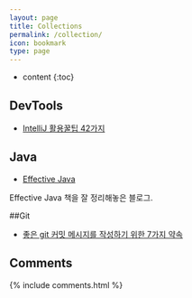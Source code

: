 ```yaml
---
layout: page
title: Collections
permalink: /collection/
icon: bookmark
type: page
---
```


* content
{:toc}

## DevTools

* [IntelliJ 활용꿀팁 42가지](http://www.kwangsiklee.com/ko/2016/12/%EC%9D%B8%ED%85%94%EB%A6%ACj-%ED%99%9C%EC%9A%A9%EA%BF%80%ED%8C%81-42%EA%B0%80%EC%A7%80/)

## Java

* [Effective Java](http://pigbrain.github.io/java/2016/08/08/EffectiveJava_on_Java)

Effective Java 책을 잘 정리해놓은 블로그.

##Git

* [좋은 git 커밋 메시지를 작성하기 위한 7가지 약속](http://meetup.toast.com/posts/106)

## Comments

{% include comments.html %}
